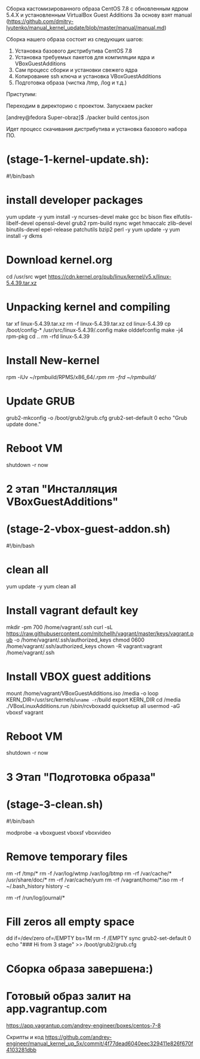 Сборка кастомизированного образа CentOS 7.8 с обновленным ядром 5.4.Х и установленным VirtualBox Guest Additions
За основу взят manual (https://github.com/dmitry-lyutenko/manual_kernel_update/blob/master/manual/manual.md)

Сборка нашего образа состоит из следующих шагов:
1) Установка базового дистрибутива CentOS 7.8
2) Установка требуемых пакетов для компиляции ядра и VBoxGuestAdditions
3) Сам процесс сборки и установки свежего ядра 
4) Копирование ssh ключа и установка VBoxGuestAdditions
5) Подготовка образа (чистка /tmp, /log и т.д.)

Приступим:

Переходим в директорию с проектом. Запускаем packer

[andrey@fedora Super-obraz]$ ./packer build centos.json

Идет процесс скачивания дистрибутива и установка базового набора ПО.

# (stage-1-kernel-update.sh):

#!/bin/bash

# install developer packages 

yum update -y
yum install -y ncurses-devel make gcc bc bison flex elfutils-libelf-devel openssl-devel grub2 rpm-build rsync wget hmaccalc zlib-devel binutils-devel epel-release patchutils bzip2 perl -y
yum update -y
yum install -y dkms

# Download kernel.org

cd /usr/src
wget https://cdn.kernel.org/pub/linux/kernel/v5.x/linux-5.4.39.tar.xz

# Unpacking kernel and compiling

tar xf linux-5.4.39.tar.xz
rm -f linux-5.4.39.tar.xz
cd linux-5.4.39
cp /boot/config-* /usr/src/linux-5.4.39/.config
make olddefconfig
make -j4 rpm-pkg
cd ..
rm -rfd linux-5.4.39

# Install New-kernel

rpm -iUv ~/rpmbuild/RPMS/x86_64/*.rpm
rm -frd ~/rpmbuild/*

# Update GRUB
grub2-mkconfig -o /boot/grub2/grub.cfg
grub2-set-default 0
echo "Grub update done."
# Reboot VM
shutdown -r now

# 2 этап "Инсталляция VBoxGuestAdditions"
# (stage-2-vbox-guest-addon.sh)

#!/bin/bash

# clean all
yum update -y
yum clean all


# Install vagrant default key
mkdir -pm 700 /home/vagrant/.ssh
curl -sL https://raw.githubusercontent.com/mitchellh/vagrant/master/keys/vagrant.pub -o /home/vagrant/.ssh/authorized_keys
chmod 0600 /home/vagrant/.ssh/authorized_keys
chown -R vagrant:vagrant /home/vagrant/.ssh

# Install VBOX guest additions
mount /home/vagrant/VBoxGuestAdditions.iso /media -o loop
KERN_DIR=/usr/src/kernels/`uname -r`/build
export KERN_DIR
cd /media
./VBoxLinuxAdditions.run
/sbin/rcvboxadd quicksetup all
usermod -aG vboxsf vagrant

# Reboot VM
shutdown -r now

# 3 Этап "Подготовка образа"
# (stage-3-clean.sh)

#!/bin/bash

modprobe -a vboxguest vboxsf vboxvideo

# Remove temporary files
rm -rf /tmp/*
rm  -f /var/log/wtmp /var/log/btmp
rm -rf /var/cache/* /usr/share/doc/*
rm -rf /var/cache/yum
rm -rf /vagrant/home/*.iso
rm  -f ~/.bash_history
history -c

rm -rf /run/log/journal/*

# Fill zeros all empty space
dd if=/dev/zero of=/EMPTY bs=1M
rm -f /EMPTY
sync
grub2-set-default 0
echo "###   Hi from 3 stage" >> /boot/grub2/grub.cfg

# Сборка образа завершена:)
# Готовый образ залит на app.vagrantup.com
https://app.vagrantup.com/andrey-engineer/boxes/centos-7-8

Скрипты и код https://github.com/andrey-engineer/manual_kernel_up_5x/commit/4f77dead6040eec329411e826f670f4103281dbb

